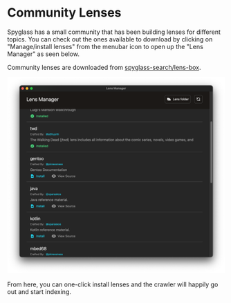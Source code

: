 # Community Lenses

Spyglass has a small community that has been building lenses for different topics.
You can check out the ones available to download by clicking on "Manage/install lenses"
from the menubar icon to open up the "Lens Manager" as seen below.

Community lenses are downloaded from [spyglass-search/lens-box](https://github.com/spyglass-search/lens-box).

![Lens manager](./../../assets/lens-manager.png)

From here, you can one-click install lenses and the crawler will happily go out and
start indexing.
